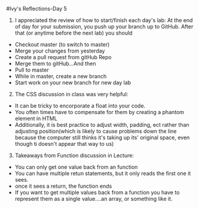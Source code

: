 #Ivy's Reflections-Day 5



1. I appreciated the review of how to start/finish each day's lab:
At the end of day for your submission, you push up your branch up to GitHub.
After that (or anytime before the next lab) you should
- Checkout master (to switch to master)
- Merge your changes from yesterday
- Create a pull request from gitHub Repo
- Merge them to gitHub...And then
- Pull to master
- While in master, create a new branch
- Start work on your new branch for new day lab

2. The CSS discussion in class was very helpful:
- It can be tricky to encorporate a float into your code.
- You often times have to compensate for them by creating a phantom element in HTML
- Additionally, it is best practice to adjust width, padding, ect rather than adjusting position(which is likely to cause problems down the line because the computer still thinks it's taking up its' original space, even though ti doesn't appear that way to us)


3. Takeaways from Function discussion in Lecture:
- You can only get one value back from an function 
- You can have multiple retun statements, but it only reads the first one it sees.
- once it sees a return, the function ends
- If you want to get multiple values back from a function you have to represent them as a single value….an array, or something like it.



